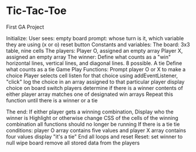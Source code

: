 # Tic-Tac-Toe
First GA Project

Initialize:
    User sees:
        empty board
        prompt: whose turn is it, which variable they are using (x or o)
        reset button
Constants and variables: 
    The board:
        3x3 table, nine cells
    The players:
        Player O, assigned an empty array
        Player X, assigned an empty array
    The winner:
        Define what counts as a "win"
            horizontal lines, vertical lines, and diagonal lines. 8 possible.
    A tie
        Define what counts as a tie
Game Play Functions:
    Prompt player O or X to make a choice
    Player selects cell
        listen for that choice using addEventListener, "click"
        log the choice in an array assigned to that particular player
        display choice on board
        switch players
        determine if there is a winner
            contents of either player array matches one of designated win arrays
    Repeat this function until there is a winner or a tie

The end: 
    If either player gets a winning combination,
        Display who the winner is
        Highlight or otherwise change CSS of the cells of the winning combination
        all functions should no longer be running
    If there is a tie
        tie conditions: player O array contains five values and player X array contains four values
        display "it's a tie"
        End all loops and reset
Reset:
    set winner to null
    wipe board
    remove all stored data from the players

